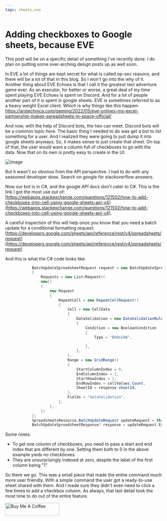 ```yaml
---
tags: sheets,eve
---
```


# Adding checkboxes to Google sheets, because EVE

This post will be on a specific detail of something I've recently done. I do plan on putting some over-arching design posts up as well soon.

In EVE a lot of things are kept secret for what is called op-sec reasons, and there will be a lot of that in this blog. So I won't go into the why of it.
Another thing about EVE Echoes is that I call it the greatest text adventure game ever. As an executor, for better or worse, a great deal of my time spent playing EVE Echoes is spent on Discord. And for a lot of people another part of it is spent in google sheets.
EVE is sometimes referred to as a heavy weight Excel client. Which is why things like this happen: https://arstechnica.com/gaming/2022/05/eve-onlines-ms-excel-partnership-makes-spreadsheets-in-space-official/

And now, with the help of Discord bots, the two can meet. Discord bots will be a common topic here.
The basic thing I needed to do was get a bot to list something for a user. And I realized they were going to just dump it into google sheets anyways. So, it makes sense to just create that sheet.
On top of that, the user would want a column full of checkboxes to go with the data. Now that on its own is pretty easy to create in the UI: 

![image](https://user-images.githubusercontent.com/52060413/195969961-9e0e63e7-ff20-4532-998e-b7dec1d69c31.png)

But it wasn't so obvious from the API perspective. I had to do with any seasoned developer does. Search on google for stackoverflow answers.

Now our bot is in C#, and the google API docs don't cater to C#.
This is the link I got the most use out of: 
[https://webapps.stackexchange.com/questions/121502/how-to-add-checkboxes-into-cell-using-google-sheets-api-v4](https://webapps.stackexchange.com/questions/121502/how-to-add-checkboxes-into-cell-using-google-sheets-api-v4).

A careful inspection of this will help once you know that you need a batch update for a conditional formatting request: 
[https://developers.google.com/sheets/api/reference/rest/v4/spreadsheets/request](https://developers.google.com/sheets/api/reference/rest/v4/spreadsheets/request)

And this is what the C# code looks like: 

```C#
            BatchUpdateSpreadsheetRequest request = new BatchUpdateSpreadsheetRequest
            {
                Requests = new List<Request>(
                new[]
                {
                    new Request
                    {
                        RepeatCell = new RepeatCellRequest()
                        {
                            Cell = new CellData
                            {
                                DataValidation = new DataValidationRule()
                                {
                                    Condition = new BooleanCondition
                                    {
                                        Type = "BOOLEAN",

                                    },
                                },
                            },
                            Range = new GridRange()
                            {
                                StartColumnIndex = 0,
                                EndColumnIndex = 1,
                                StartRowIndex = 1,
                                EndRowIndex = cellValues.Count,
                                SheetId = response.sheetId,
                            },
                            Fields = "dataValidation",
                        },
                    },
                })
            };
            SpreadsheetsResource.BatchUpdateRequest updateRequest = this._sheetsService.Spreadsheets.BatchUpdate(request, response.spreadsheet.SpreadsheetId);
            BatchUpdateSpreadsheetResponse? response = updateRequest.Execute();
```

Some notes: 
* To get one column of checkboxes, you need to pass a start and end index that are different by one. Setting them both to 0 in the above example yieds no checkboxes.
* They are unsurprisingly indexed at zero, despite the label of the first column being "1".

So there we go. This was a small piece that made the entire command much more user friendly. With a simple command the user got a ready-to-use sheet shared with them. 
And I made sure they didn't even need to click a few times to add a checkbox column. As always, that last detail took the most time to do out of the entire feature. 

<a href="https://www.buymeacoffee.com/sarpedontdw" target="_blank"><img src="https://cdn.buymeacoffee.com/buttons/default-orange.png" alt="Buy Me A Coffee" height="41" width="174"></a>
